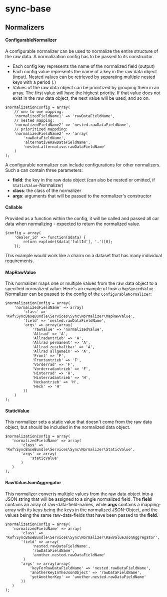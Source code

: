 # sync-base

## Normalizers

#### ConfigurableNormalizer
A configurable normalizer can be used to normalize the entire structure of the raw data. A normalization config has to be passed to its constructor.
* Each config key represents the name of the normalized field (output)
* Each config value represents the name of a key in the raw data object (input). Nested values can be retrieved by separating multiple nested keys with a period (.)
* Values of the raw data object can be prioritized by grouping them in an array. The first value will have the highest priority. If that value does not exist in the raw data object, the next value will be used, and so on.
```
$normalizationConfig = array(
    // one to one mapping:
    'normalizedFieldName1' => 'rawDataFieldName',
    // nested mapping:
    'normalizedFieldName2' => 'nested.rawDataFieldName',
    // prioritized mappding:
    'normalizedFieldName2' => 'array(
        'rawDataFieldName',
        'alternativeRawDataFieldName',
        'nested.alternative.rawDataFieldName'
    )
);
```
A configurable normalizer can include configurations for other normalizers. Such a can contain three parameters:
* **field**: the key in the raw data object (can also be nested or omitted, if `StaticValue`-Normalizer)
* **class**: the class of the normalizer 
* **args**: arguments that will be passed to the normalizer's constructor

#### Callable
Provided as a function within the config, it will be called and passed all car data when normalizing - expected to return the normalized value.
```
$config = array(
    'dealer_id' => function($data) {
        return explode($data['fullId'], '.')[0];
    });
```
This example would work like a charm on a dataset that has many individual requirements.

#### MapRawValue
This normalizer maps one or multiple values from the raw data object to a specified normalized value. Here's an example of how a `MapSyncedValue`-Normalizer can be passed to the config of the `ConfigurableNormalizer`:
```
$normalizationConfig = array(
    'normalizedFieldName' => array(
        'class' => 'Kwf\SyncBaseBundle\Services\Sync\Normalizer\MapRawValue',
        'field' => 'nested.rawDataFieldName',
        'args' => array(array(
            'rawValue' => 'normalizedValue',
            'Allrad' => 'A',
            'Allradantrieb' => 'A',
            'Allrad permanent' => 'A',
            'Allrad zuschaltbar' => 'A',
            'Allrad allgemein' => 'A',
            'Front' => 'F',
            'Frontantrieb' => 'F',
            'Vorderrad' => 'F',
            'Vorderradantrieb' => 'F',
            'Hinterrad' => 'H',
            'Hinterradantrieb' => 'H',
            'Heckantrieb' => 'H',
            'Heck' => 'H'
        ))
    )
);
``` 

#### StaticValue
This normalizer sets a static value that doesn't come from the raw data object, but should be included in the normalized data object.
```
$normalizationConfig = array(
   'normalizedFieldName' => array(
       'class' => 'Kwf\SyncBaseBundle\Services\Sync\Normalizer\StaticValue',
       'args' => array(
           'staticValue'
       )
   )
);
```

#### RawValueJsonAggregator
This normalizer converts multiple values from the raw data object into a JSON string that will be assigned to a single normalized field. The **field** contains an array of raw-data-field-names, while **args** contains a mapping-array with its keys being the keys in the normalized JSON-Object, and the values being the same raw-data-fields that have been passed to the **field**. 
```
$normalizationConfig = array(
   'normalizedFieldName' => array(
       'class' => 'Kwf\SyncBaseBundle\Services\Sync\Normalizer\RawValueJsonAggregator',
       'field' => array(
            'nested.rawDataFieldName',
            'rawDataFieldName',
            'another.nested.rawDataFieldName'
        )
       'args' => array(array(
           'keyForRawDataFieldName' => 'nested.rawDataFieldName',
           'anotherKeyInTheJsonObject' => 'rawDataFieldName',
           'yetAnotherKey' => 'another.nested.rawDataFieldName'
       ))
   )
);
```
 
